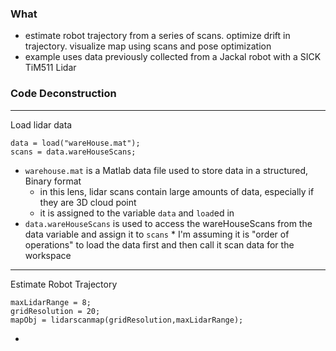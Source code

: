 ### What
* estimate robot trajectory from a series of scans. optimize drift in trajectory. visualize map using scans and pose optimization
* example uses data previously collected from a Jackal robot with a SICK TiM511 Lidar

### Code Deconstruction

---
Load lidar data

```
data = load("wareHouse.mat");
scans = data.wareHouseScans;
```
  * `warehouse.mat` is a Matlab data file used to store data in a structured, Binary format
    * in this lens, lidar scans contain large amounts of data, especially if they are 3D cloud point
    * it is assigned to the variable `data` and `load`ed in
  *  `data.wareHouseScans` is used to access the wareHouseScans from the data variable and assign it to `scans`
    *  I'm assuming it is "order of operations" to load the data first and then call it scan data for the workspace

---
Estimate Robot Trajectory

```
maxLidarRange = 8;
gridResolution = 20;
mapObj = lidarscanmap(gridResolution,maxLidarRange);
```
* 
